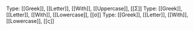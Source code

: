 Type: [[Greek]], [[Letter]], [[With]], [[Uppercase]], [[Σ]]
Type: [[Greek]], [[Letter]], [[With]], [[Lowercase]], [[σ]]
Type: [[Greek]], [[Letter]], [[With]], [[Lowercase]], [[ς]]
